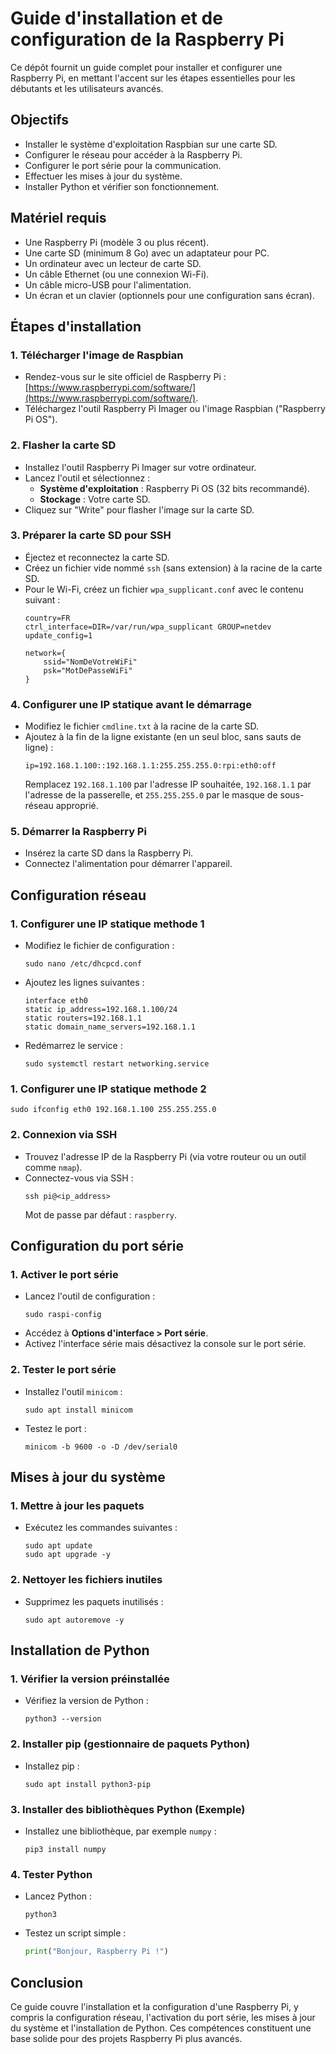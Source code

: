 # Guide d'installation et de configuration de la Raspberry Pi

Ce dépôt fournit un guide complet pour installer et configurer une Raspberry Pi, en mettant l'accent sur les étapes essentielles pour les débutants et les utilisateurs avancés.

## Objectifs

- Installer le système d'exploitation Raspbian sur une carte SD.
- Configurer le réseau pour accéder à la Raspberry Pi.
- Configurer le port série pour la communication.
- Effectuer les mises à jour du système.
- Installer Python et vérifier son fonctionnement.

## Matériel requis

- Une Raspberry Pi (modèle 3 ou plus récent).
- Une carte SD (minimum 8 Go) avec un adaptateur pour PC.
- Un ordinateur avec un lecteur de carte SD.
- Un câble Ethernet (ou une connexion Wi-Fi).
- Un câble micro-USB pour l'alimentation.
- Un écran et un clavier (optionnels pour une configuration sans écran).

## Étapes d'installation

### 1. Télécharger l'image de Raspbian

- Rendez-vous sur le site officiel de Raspberry Pi : [https://www.raspberrypi.com/software/](https://www.raspberrypi.com/software/).
- Téléchargez l'outil Raspberry Pi Imager ou l'image Raspbian ("Raspberry Pi OS").

### 2. Flasher la carte SD

- Installez l'outil Raspberry Pi Imager sur votre ordinateur.
- Lancez l'outil et sélectionnez :
  - **Système d'exploitation** : Raspberry Pi OS (32 bits recommandé).
  - **Stockage** : Votre carte SD.
- Cliquez sur "Write" pour flasher l'image sur la carte SD.

### 3. Préparer la carte SD pour SSH

- Éjectez et reconnectez la carte SD.
- Créez un fichier vide nommé `ssh` (sans extension) à la racine de la carte SD.
- Pour le Wi-Fi, créez un fichier `wpa_supplicant.conf` avec le contenu suivant :
  ```
  country=FR
  ctrl_interface=DIR=/var/run/wpa_supplicant GROUP=netdev
  update_config=1

  network={
      ssid="NomDeVotreWiFi"
      psk="MotDePasseWiFi"
  }
  ```

### 4. Configurer une IP statique avant le démarrage

- Modifiez le fichier `cmdline.txt` à la racine de la carte SD.
- Ajoutez à la fin de la ligne existante (en un seul bloc, sans sauts de ligne) :
  ```
  ip=192.168.1.100::192.168.1.1:255.255.255.0:rpi:eth0:off
  ```
  Remplacez `192.168.1.100` par l'adresse IP souhaitée, `192.168.1.1` par l'adresse de la passerelle, et `255.255.255.0` par le masque de sous-réseau approprié.

### 5. Démarrer la Raspberry Pi

- Insérez la carte SD dans la Raspberry Pi.
- Connectez l'alimentation pour démarrer l'appareil.

## Configuration réseau

### 1. Configurer une IP statique methode 1

- Modifiez le fichier de configuration :
  ```
  sudo nano /etc/dhcpcd.conf
  ```
- Ajoutez les lignes suivantes :
  ```
  interface eth0
  static ip_address=192.168.1.100/24
  static routers=192.168.1.1
  static domain_name_servers=192.168.1.1
  ```
- Redémarrez le service :
  ```
  sudo systemctl restart networking.service
  ```
### 1. Configurer une IP statique methode 2

  ```
  sudo ifconfig eth0 192.168.1.100 255.255.255.0
  ```

### 2. Connexion via SSH

- Trouvez l'adresse IP de la Raspberry Pi (via votre routeur ou un outil comme `nmap`).
- Connectez-vous via SSH :
  ```
  ssh pi@<ip_address>
  ```
  Mot de passe par défaut : `raspberry`.

## Configuration du port série

### 1. Activer le port série

- Lancez l'outil de configuration :
  ```
  sudo raspi-config
  ```
- Accédez à **Options d'interface > Port série**.
- Activez l'interface série mais désactivez la console sur le port série.

### 2. Tester le port série

- Installez l'outil `minicom` :
  ```
  sudo apt install minicom
  ```
- Testez le port :
  ```
  minicom -b 9600 -o -D /dev/serial0
  ```

## Mises à jour du système

### 1. Mettre à jour les paquets

- Exécutez les commandes suivantes :
  ```
  sudo apt update
  sudo apt upgrade -y
  ```

### 2. Nettoyer les fichiers inutiles

- Supprimez les paquets inutilisés :
  ```
  sudo apt autoremove -y
  ```

## Installation de Python

### 1. Vérifier la version préinstallée

- Vérifiez la version de Python :
  ```
  python3 --version
  ```

### 2. Installer pip (gestionnaire de paquets Python)

- Installez pip :
  ```
  sudo apt install python3-pip
  ```

### 3. Installer des bibliothèques Python (Exemple)

- Installez une bibliothèque, par exemple `numpy` :
  ```
  pip3 install numpy
  ```

### 4. Tester Python

- Lancez Python :
  ```
  python3
  ```
- Testez un script simple :
  ```python
  print("Bonjour, Raspberry Pi !")
  ```

## Conclusion

Ce guide couvre l'installation et la configuration d'une Raspberry Pi, y compris la configuration réseau, l'activation du port série, les mises à jour du système et l'installation de Python. Ces compétences constituent une base solide pour des projets Raspberry Pi plus avancés.

